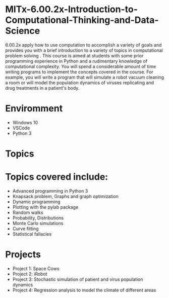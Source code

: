 # MITx-6.00.2x-Introduction-to-Computational-Thinking-and-Data-Science

6.00.2x apply how to use computation to accomplish a variety of goals and provides you with a brief introduction to a variety of topics in computational problem solving . This course is aimed at students with some prior programming experience in Python and a rudimentary knowledge of computational complexity. You will spend a considerable amount of time writing programs to implement the concepts covered in the course. For example, you will write a program that will simulate a robot vacuum cleaning a room or will model the population dynamics of viruses replicating and drug treatments in a patient's body.

# Enviromment

* Windows 10
* VSCode
* Python 3

# Topics

# Topics covered include:

* Advanced programming in Python 3
* Knapsack problem, Graphs and graph optimization
* Dynamic programming
* Plotting with the pylab package
* Random walks
* Probability, Distributions
* Monte Carlo simulations
* Curve fitting
* Statistical fallacies

# Projects

* Project 1: Space Cows
* Project 2: iRobot
* Project 3: Stochastic simulation of patient and virus population dynamics
* Project 4: Regression analysis to model the climate of different areas
